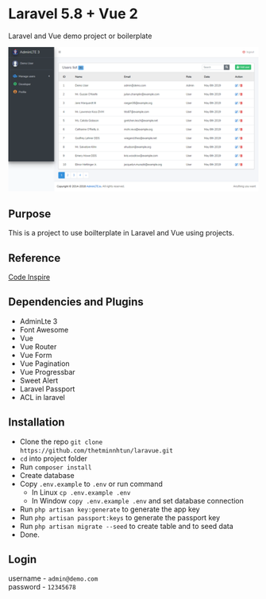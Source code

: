 # Laravel 5.8 + Vue 2

Laravel and Vue demo project or boilerplate 

![Demo](https://github.com/thetminnhtun/laravue/blob/master/demo.png)

## Purpose

This is a project to use boilterplate in Laravel and Vue using projects.

## Reference

[Code Inspire](https://github.com/Hujjat/laravStart)

## Dependencies and Plugins

- AdminLte 3
- Font Awesome
- Vue
- Vue Router
- Vue Form
- Vue Pagination
- Vue Progressbar
- Sweet Alert
- Laravel Passport
- ACL in laravel

## Installation

- Clone the repo `git clone https://github.com/thetminnhtun/laravue.git`
- `cd` into project folder
- Run `composer install`
- Create database
- Copy `.env.example` to `.env` or run command
    - In Linux `cp .env.example .env`
    - In Window `copy .env.example .env` and set database connection
- Run `php artisan key:generate` to generate the app key
- Run `php artisan passport:keys` to generate the passport key
- Run `php artisan migrate --seed` to create table and to seed data
- Done. 

## Login

username - `admin@demo.com`  
password - `12345678`

